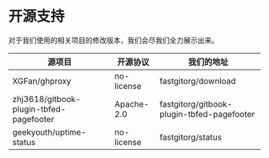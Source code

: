 # 开源支持

对于我们使用的相关项目的修改版本，我们会尽我们全力展示出来。

| 源项目 | 开源协议 | 我们的地址 |
| ------ | ------- | ---------- |
| XGFan/ghproxy | no-license | fastgitorg/download |
| zhj3618/gitbook-plugin-tbfed-pagefooter | Apache-2.0 | fastgitorg/gitbook-plugin-tbfed-pagefooter |
| geekyouth/uptime-status | no-license | fastgitorg/status |
